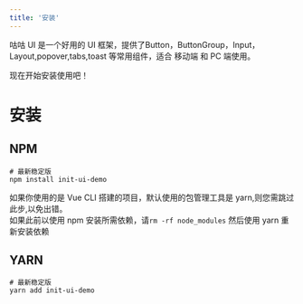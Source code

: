 ```yaml
---
title: '安装'
---
```

咕咕 UI 是一个好用的 UI 框架，提供了Button，ButtonGroup，Input，Layout,popover,tabs,toast 等常用组件，适合 移动端 和 PC 端使用。

现在开始安装使用吧！

# 安装
## NPM
```shell script
# 最新稳定版
npm install init-ui-demo
```

如果你使用的是 Vue CLI 搭建的项目，默认使用的包管理工具是 yarn,则您需跳过此步,以免出错。  
如果此前以使用 npm 安装所需依赖，请`rm -rf node_modules` 然后使用 yarn 重新安装依赖

## YARN
```shell script
# 最新稳定版
yarn add init-ui-demo
```





